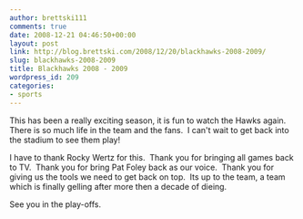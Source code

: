 ```yaml
---
author: brettski111
comments: true
date: 2008-12-21 04:46:50+00:00
layout: post
link: http://blog.brettski.com/2008/12/20/blackhawks-2008-2009/
slug: blackhawks-2008-2009
title: Blackhawks 2008 - 2009
wordpress_id: 209
categories:
- sports
---
```


This has been a really exciting season, it is fun to watch the Hawks again.  There is so much life in the team and the fans.  I can't wait to get back into the stadium to see them play!

I have to thank Rocky Wertz for this.  Thank you for bringing all games back to TV.  Thank you for bring Pat Foley back as our voice.  Thank you for giving us the tools we need to get back on top.  Its up to the team, a team which is finally gelling after more then a decade of dieing.

See you in the play-offs.

